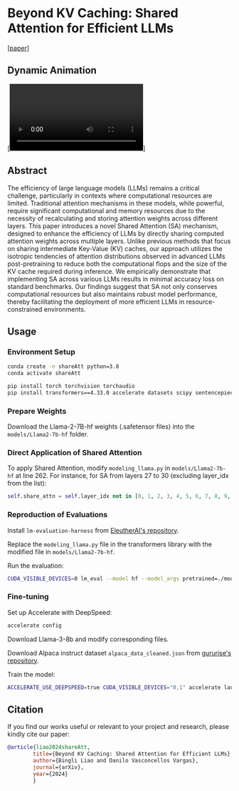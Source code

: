 # Beyond KV Caching: Shared Attention for Efficient LLMs
[[paper](TBD)]

## Dynamic Animation
[![Video](https://github.com/metacarbon/shareAtt/blob/main/misc/layer_similarity_animation.mp4)]

## Abstract
The efficiency of large language models (LLMs) remains a critical challenge, particularly in contexts where computational resources are limited. Traditional attention mechanisms in these models, while powerful, require significant computational and memory resources due to the necessity of recalculating and storing attention weights across different layers. This paper introduces a novel Shared Attention (SA) mechanism, designed to enhance the efficiency of LLMs by directly sharing computed attention weights across multiple layers. Unlike previous methods that focus on sharing intermediate Key-Value (KV) caches, our approach utilizes the isotropic tendencies of attention distributions observed in advanced LLMs post-pretraining to reduce both the computational flops and the size of the KV cache required during inference. We empirically demonstrate that implementing SA across various LLMs results in minimal accuracy loss on standard benchmarks. Our findings suggest that SA not only conserves computational resources but also maintains robust model performance, thereby facilitating the deployment of more efficient LLMs in resource-constrained environments.

## Usage

### Environment Setup

```bash
conda create -n shareAtt python=3.8
conda activate shareAtt

pip install torch torchvision torchaudio
pip install transformers==4.33.0 accelerate datasets scipy sentencepiece
```
### Prepare Weights

Download the Llama-2-7B-hf weights (.safetensor files) into the `models/Llama2-7b-hf` folder.

### Direct Application of Shared Attention

To apply Shared Attention, modify `modeling_llama.py` in `models/Llama2-7b-hf` at line 262.
For instance, for SA from layers 27 to 30 (excluding layer_idx from the list):
```python
self.share_attn = self.layer_idx not in [0, 1, 2, 3, 4, 5, 6, 7, 8, 9, 10, 11, 12, 13, 14, 15, 16, 17, 18, 19, 20, 21, 22, 23, 24, 25, 26, 31]
```
### Reproduction of Evaluations

Install `lm-evaluation-harness` from [EleutherAI's repository](https://github.com/EleutherAI/lm-evaluation-harness).

Replace the `modeling_llama.py` file in the transformers library with the modified file in `models/Llama2-7b-hf`.

Run the evaluation:

```bash
CUDA_VISIBLE_DEVICES=0 lm_eval --model hf --model_args pretrained=./models/Llama2-7b-hf/ --tasks mmlu,glue,gsm8k,hellaswag --batch_size auto --output_path ./eval_out/llama2-7b-23_26  --use_cache ./eval_cache/llama2-7b-23_26
```

### Fine-tuning

Set up Accelerate with DeepSpeed:

```bash
accelerate config
```

Download Llama-3-8b and modify corresponding files.

Download Alpaca instruct dataset `alpaca_data_cleaned.json` from [gururise's repository](https://github.com/gururise/AlpacaDataCleaned).

Train the model:
```bash
ACCELERATE_USE_DEEPSPEED=true CUDA_VISIBLE_DEVICES="0,1" accelerate launch alpaca_finetuning.py
```

## Citation

If you find our works useful or relevant to your project and research, please kindly cite our paper:

```bibtex
@article{liao2024shareAtt,
        title={Beyond KV Caching: Shared Attention for Efficient LLMs},
        author={Bingli Liao and Danilo Vasconcellos Vargas},
        journal={arXiv},
        year={2024}
        }
```

